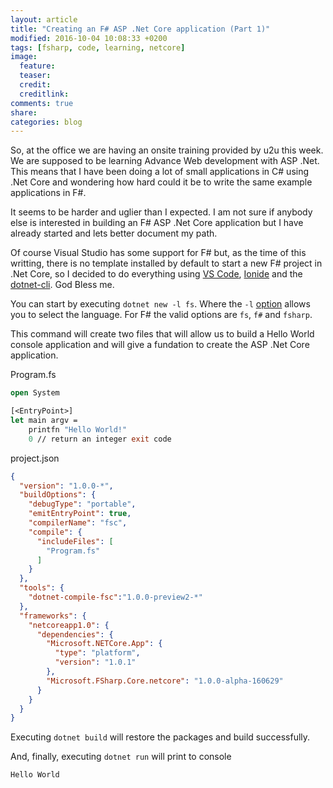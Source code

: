 ```yaml
---
layout: article
title: "Creating an F# ASP .Net Core application (Part 1)"
modified: 2016-10-04 10:08:33 +0200
tags: [fsharp, code, learning, netcore]
image:
  feature:
  teaser:
  credit:
  creditlink:
comments: true
share:
categories: blog
---
```


So, at the office we are having an onsite training provided by u2u this week. We are supposed to be learning Advance Web development
with ASP .Net. This means that I have been doing a lot of small applications in C# using .Net Core and wondering how hard could it be
to write the same example applications in F#.

It seems to be harder and uglier than I expected. I am not sure if anybody else is interested in building an F# ASP .Net Core
application but I have already started and lets better document my path.

Of course Visual Studio has some support for F# but, as the time of this writting, there is no template installed by default to
start a new F# project in .Net Core, so I decided to do everything using [VS Code](https://code.visualstudio.com),
[Ionide](http://ionide.io/) and the [dotnet-cli](https://github.com/dotnet/cli). God Bless me. 

You can start by executing `dotnet new -l fs`. Where the `-l` [option](https://github.com/dotnet/cli/tree/rel/1.0.0/src/dotnet/commands/dotnet-new#options)
allows you to select the language. For F# the valid options are `fs`, `f#` and `fsharp`.

This command will create two files that will allow us to build a Hello World console application and will give a fundation to create
the ASP .Net Core application.

Program.fs

``` ocaml
open System

[<EntryPoint>]
let main argv = 
    printfn "Hello World!"
    0 // return an integer exit code
```

project.json

``` json
{
  "version": "1.0.0-*",
  "buildOptions": {
    "debugType": "portable",
    "emitEntryPoint": true,
    "compilerName": "fsc",
    "compile": {
      "includeFiles": [
        "Program.fs"
      ]
    }
  },
  "tools": {
    "dotnet-compile-fsc":"1.0.0-preview2-*"
  },
  "frameworks": {
    "netcoreapp1.0": {
      "dependencies": {
        "Microsoft.NETCore.App": {
          "type": "platform",
          "version": "1.0.1"
        },
        "Microsoft.FSharp.Core.netcore": "1.0.0-alpha-160629"
      }
    }
  }
}
```

Executing `dotnet build` will restore the packages and build successfully.

And, finally, executing `dotnet run` will print to console

    Hello World
